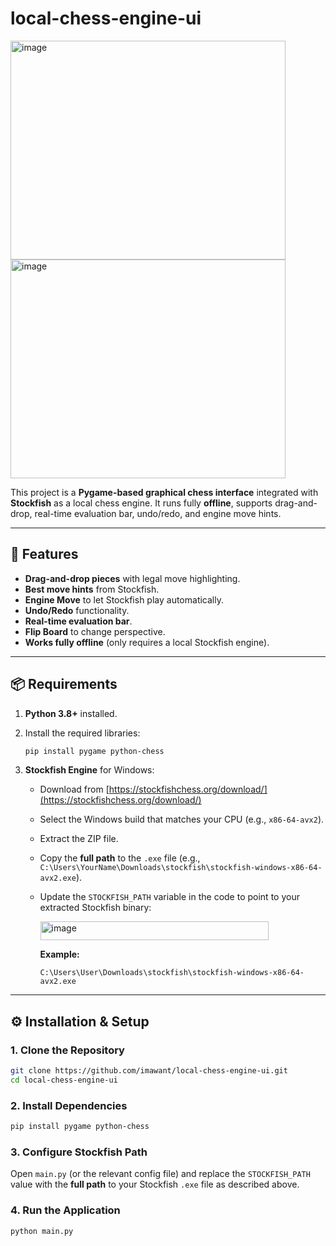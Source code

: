 # local-chess-engine-ui

<img width="440" height="350" alt="image" src="https://github.com/user-attachments/assets/0e6660c4-cece-42fb-87d4-f675352d30d1" />      
   <img width="440" height="350" alt="image" src="https://github.com/user-attachments/assets/5aa26dca-bb80-4634-ab8d-1a49404eaa4e" />


This project is a **Pygame-based graphical chess interface** integrated with **Stockfish** as a local chess engine.
It runs fully **offline**, supports drag-and-drop, real-time evaluation bar, undo/redo, and engine move hints.

---

## 🎯 Features

* **Drag-and-drop pieces** with legal move highlighting.
* **Best move hints** from Stockfish.
* **Engine Move** to let Stockfish play automatically.
* **Undo/Redo** functionality.
* **Real-time evaluation bar**.
* **Flip Board** to change perspective.
* **Works fully offline** (only requires a local Stockfish engine).

---

## 📦 Requirements

1. **Python 3.8+** installed.
2. Install the required libraries:

   ```bash
   pip install pygame python-chess
   ```
3. **Stockfish Engine** for Windows:

   * Download from [https://stockfishchess.org/download/](https://stockfishchess.org/download/)
   * Select the Windows build that matches your CPU (e.g., `x86-64-avx2`).
   * Extract the ZIP file.
   * Copy the **full path** to the `.exe` file (e.g.,
     `C:\Users\YourName\Downloads\stockfish\stockfish-windows-x86-64-avx2.exe`).
   * Update the `STOCKFISH_PATH` variable in the code to point to your extracted Stockfish binary:

     <img width="365" height="30" alt="image" src="https://github.com/user-attachments/assets/0b04eb1e-134f-49f5-9813-e7410967bf03" />  

     **Example:**

     ```text
     C:\Users\User\Downloads\stockfish\stockfish-windows-x86-64-avx2.exe
     ```

---

## ⚙️ Installation & Setup

### 1. Clone the Repository

```bash
git clone https://github.com/imawant/local-chess-engine-ui.git
cd local-chess-engine-ui
```

### 2. Install Dependencies

```bash
pip install pygame python-chess
```

### 3. Configure Stockfish Path

Open `main.py` (or the relevant config file) and replace the `STOCKFISH_PATH` value with the **full path** to your Stockfish `.exe` file as described above.

### 4. Run the Application

```bash
python main.py
```
